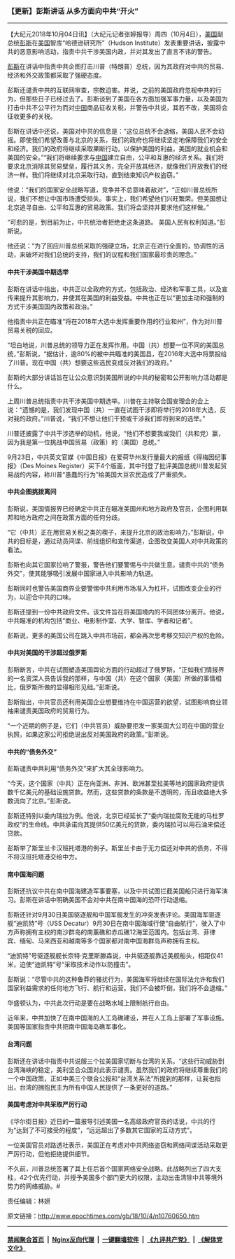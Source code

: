 ### 【更新】彭斯讲话 从多方面向中共“开火”
------------------------

<p>【大纪元2018年10月04日讯】（大纪元记者张婷报导）周四（10月4日），<a href="http://www.epochtimes.com/gb/tag/%E7%BE%8E%E5%9B%BD.html">美国</a>副总统<a href="http://www.epochtimes.com/gb/tag/%E5%BD%AD%E6%96%AF.html">彭斯</a>在<a href="http://www.epochtimes.com/gb/tag/%E7%BE%8E%E5%9B%BD.html">美国</a>智库“哈德逊研究所”（Hudson Institute）发表重要讲话，披露中共的恶意影响活动，指责中共干涉美国内政，并对其发出了直言不讳的警告。</p>
<p><a href="http://www.epochtimes.com/gb/tag/%E5%BD%AD%E6%96%AF.html">彭斯</a>在讲话中指责中共企图打击川普（特朗普）总统，因为其政府对中共的贸易、经济和外交政策都采取了强硬态度。</p>
<p>彭斯还谴责中共的互联网审查，宗教迫害。并说，之前的美国政府忽视中共的行为，但那些日子已经过去了。彭斯谈到了美国在各方面加强军事力量，以及美国为打击中共不公平行为而对<a href="http://www.epochtimes.com/gb/tag/%E4%B8%AD%E5%9B%BD.html">中国</a>商品征收关税，并警告中共说，其若不改，美国将会征收更多的关税。</p>
<p>彭斯在讲话中还说，美国对中共的信息是：“这位总统不会退缩，美国人民不会动摇。即使我们希望改善与北京的关系，我们的政府也将继续坚定地保障我们的安全和经济。我们的政府将继续采取果断行动，以保护美国的利益，美国的就业机会和美国的安全。”“我们将继续要求与<a href="http://www.epochtimes.com/gb/tag/%E4%B8%AD%E5%9B%BD.html">中国</a>建立自由，公平和互惠的经济关系。我们将要求北京消除其贸易壁垒，履行其义务，完全开放其经济，就像我们开放我们的经济一样。我们将继续对北京采取行动，直到结束知识产权盗窃。”</p>
<p>他说：“我们的国家安全战略写道，竞争并不总意味着敌对”，“正如川普总统所说，我们不想让中国市场遭受损失。事实上，我们希望他们兴旺繁荣。但美国想让北京追寻自由、公平和互惠的贸易政策。我们将会坚持并要求他们这样做。”</p>
<p>“可悲的是，到目前为止，中共统治者拒绝走这条道路。 美国人民有权利知道。”彭斯说。</p>
<p>他还说：“为了回应川普总统采取的强硬立场，北京正在进行全面的，协调性的活动，来破坏对我们总统的支持，我们的议程和我们国家最珍贵的理念。”</p>
<h4>中共干涉美国中期选举</h4>
<p>彭斯在讲话中指出，中共正以全政府的方式，包括政治、经济和军事工具，以及宣传来提升其影响力，并使其在美国的利益受益。中共也正在以“更加主动和强制的方式干涉美国国内政策和政治。”</p>
<p>他指责中共正在瞄准“将在2018年大选中发挥重要作用的行业和州”，作为对川普贸易关税的回应。</p>
<p>“坦白地说，川普总统的领导力正在发挥作用。中国（共）想要一位不同的美国总统，”彭斯说，“据估计，逾80%的被中共瞄准的美国县，在2016年大选中将票投给了川普。现在中国（共）想要这些选民变成反对我们的政府。”</p>
<p>彭斯的大部分讲话旨在让公众意识到美国所说的中共的秘密和公开影响力活动都是什么。</p>
<p>上周川普总统指责中共干涉美国中期选举。川普在主持联合国安理会的会上说：“遗憾的是，我们发现中国（共）一直在试图干涉即将举行的2018年大选，反对我的政府。”川普说，“我们不想让他们干预或干涉我们即将到来的选举。”</p>
<p>川普还披露了中共干涉选举的动机，他说，“他们不想要我或我们（共和党）赢，因为我是第一位挑战中国贸易（政策）的（美国）总统。”</p>
<p>9月23日，中共英文官媒《中国日报》在爱荷华州发行量最大的报纸《得梅因纪事报》（Des Moines Register）买下4个版面，其中刊登了批评美国总统川普发起贸易战的内容，称川普“愚蠢的行为”给美国大豆农民造成了严重损失。</p>
<h4>中共企图挑拨离间</h4>
<p>彭斯说，美国情报界已经确定中共正在瞄准美国州和地方政府及官员，企图利用联邦和地方政府之间在政策方面的任何分歧。</p>
<p>“它（中共）正在用贸易关税之类的楔子，来提升北京的政治影响力，”彭斯说，中共的目标是，通过动员间谍、前线组织和宣传渠道，企图改变美国人对中共政策的看法。</p>
<p>彭斯也向其它国家拉响了警报，警告他们要警惕与中共做生意。谴责中共的“债务外交”，使其能够吸引发展中国家进入中共影响力轨道。</p>
<p>彭斯同时也警告美国商界业要警惕中共利用市场准入为杠杆，试图改变企业的行为，以迎合中共的口味。</p>
<p>彭斯还提到一份中共政府文件。该文件旨在将美国境内的不同团体分离开。他说，中共瞄准的机构包括“商业、电影制作室、大学、智库、学者和记者”。</p>
<p>彭斯说，更多的美国公司在跳入中共市场前，都会再次思考移交知识产权的危险。</p>
<h4>中共对美国的干涉超过俄罗斯</h4>
<p>彭斯断言，中共在试图塑造美国舆论方面的行动超过了俄罗斯。“正如我们情报界的一名资深人员告诉我的那样，与中国（共）在这个国家（美国）所做的事情相比，俄罗斯所做的显得相形见绌。”彭斯说。</p>
<p>彭斯指出，中共官员还利用美国企业想要维持在中国运营的欲望，试图影响商业领袖来谴责美国政府的贸易行为。</p>
<p>“一个近期的例子是，它们（中共官员）威胁要拒发一家美国大公司在中国的营业执照，如果这家公司拒绝说出反对美国政府的政策。”彭斯说。</p>
<h4>中共的“债务外交”</h4>
<p>彭斯谴责中共利用“债务外交”来扩大其全球影响力。</p>
<p>“今天，这个国家（中共）正在向亚洲、非洲、欧洲甚至拉美等地的国家政府提供数千亿美元的基础设施贷款。然而，这些贷款的条款是不透明的，而且收益绝大多数流向了北京。”彭斯说。</p>
<p>彭斯还特别以委内瑞拉为例。他说，北京已经延长了“委内瑞拉腐败无能的马杜罗政权”的生命线。中共承诺向其提供50亿美元的贷款，委内瑞拉可以用石油来偿还贷款。</p>
<p>彭斯举了斯里兰卡汉班托塔港的例子。斯里兰卡由于无力偿还对中共的债务，不得不将汉班托塔港交给中方。</p>
<h4>南中国海问题</h4>
<p>彭斯还抗议中共在南中国海建造军事要塞，以及中共试图拦截美国船只进行海军演习。彭斯在讲话中明确美国不会对中共在南中国海的恐吓行动退缩。</p>
<p>彭斯还针对9月30日美国驱逐舰和中国军舰发生的冲突发表评论。美国海军驱逐舰“迪凯特”号（USS Decatur）9月30日在南中国海域行使“自由航行”，驶入了中方声称拥有主权的南沙群岛的南薰礁和赤瓜礁12海里范围内。包括台湾、菲律宾、缅甸、马来西亚和越南等多个国家都对南中国海群岛声称拥有主权。</p>
<p>“迪凯特”号驱逐舰舰长奈特·克里斯滕森说，中共驱逐舰靠近美舰船头，相距仅41米，迫使“迪凯特”号“采取技术动作以防撞击”。</p>
<p>彭斯说：“尽管中共的这种鲁莽的骚扰行为，美国海军将继续在国际法允许和我们国家利益需求的任何地方飞行、航行和运营。我们不会被吓倒，我们将不会退缩。”</p>
<p>华盛顿认为，中共此次行动是要在战略水域上限制航行自由。</p>
<p>近年来，中共加快了在南中国海的人工岛礁建设，并在人工岛上部署了军事设施。美国等国家指责中共把南中国海岛礁军事化。</p>
<h4>台湾问题</h4>
<p>彭斯还在讲话中指责中共说服三个拉美国家切断与台湾的关系。“这些行动威胁到台湾海峡的稳定，美利坚合众国对此表示谴责。虽然我们的政府将继续尊重我们的一个中国政策，正如中美三个联合公报和“台湾关系法”所提到的那样，让我也指出，台湾的拥抱民主为所有中国人民提供了一条更好的道路。”</p>
<h4>美国考虑对中共采取严厉行动</h4>
<p>《华尔街日报》近日的一篇报导引述美国一名高级政府官员的话说，中共的行为“达到了不可接受的程度”，“远远超出了多数其它国家的互动方式”。</p>
<p>一位美国官员对路透社表示，美国正在考虑对中共网络盗窃和网络间谍活动采取更严厉行动，但他拒绝提供细节。</p>
<p>不久前，川普总统签署了其上任后首个国家网络安全战略。此战略列出了四大支柱，42个优先行动，并授予美国多个部门更大的权限，主动出击清除中共等境外势力的网络威胁。#</p>
<p>责任编辑：林妍</p>

原文链接：http://www.epochtimes.com/gb/18/10/4/n10760650.htm


------------------------
#### [禁闻聚合首页](https://github.com/gfw-breaker/banned-news/blob/master/README.md) &nbsp;|&nbsp; [Nginx反向代理](https://github.com/gfw-breaker/open-proxy/blob/master/README.md) &nbsp;|&nbsp; [一键翻墙软件](https://github.com/gfw-breaker/nogfw/blob/master/README.md) &nbsp;|&nbsp; [《九评共产党》](https://github.com/gfw-breaker/9ping.md/blob/master/README.md#九评之一评共产党是什么) &nbsp;|&nbsp; [《解体党文化》](https://github.com/gfw-breaker/jtdwh.md/blob/master/README.md#绪论)